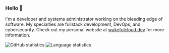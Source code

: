 ### Hello 👋

I'm a developer and systems administrator working on the bleeding edge of software. My specialties are fullstack development, DevOps, and cybersecurity. Check out my personal website at [wakefulcloud.dev](https://wakefulcloud.dev) for more information.

![GitHub statistics](https://github-readme-stats.vercel.app/api?username=wakeful-cloud&count_private=true&show_icons=true&theme=tokyonight) ![Language statistics](https://github-readme-stats.vercel.app/api/top-langs?username=wakeful-cloud&layout=compact&theme=tokyonight)

